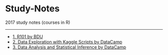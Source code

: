 # Study-Notes
2017 study notes (courses in R)

---

- [1. R101 by BDU](https://nbviewer.jupyter.org/github/Yimeng217/Study-Notes/blob/master/StudyNote%20-%20R101%20%28BDU%29.ipynb)
- [2. Data Exploration with Kaggle Scripts by DataCamp](https://nbviewer.jupyter.org/github/Yimeng217/Study-Notes/blob/master/StudyNote%20-%20Data%20Exploration%20With%20Kaggle%20Scripts%20%28R%29.ipynb)
- [3. Data Analysis and Statistical Inference by DataCamp](https://nbviewer.jupyter.org/github/Yimeng217/Study-Notes/blob/master/StudyNote%20-%20Data%20Analysis%20and%20Statistical%20Inference%20%28R%29.ipynb)

